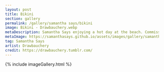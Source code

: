 ```yaml
---
layout: post
title: Bikini
section: gallery
permalink: /gallery/samantha says/bikini
image: Bikini - Drawbauchery.webp
metaDescription: Samantha Says enjoying a hot day at the beach. Commissioned from Drawbauchery.
metaImage: https://samanthasays.github.io/assets/images/gallery/samantha says/Bikini - Drawbauchery.webp
tag: Samantha Says
artist: Drawbauchery
credit: https://drawbauchery.tumblr.com/
---
```

{% include imageGallery.html %}